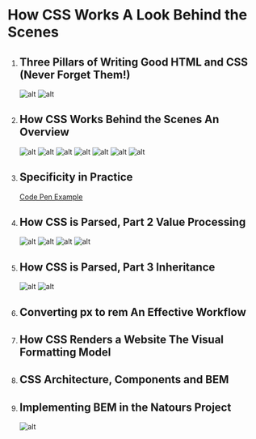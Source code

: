 # How CSS Works A Look Behind the Scenes

1. ## Three Pillars of Writing Good HTML and CSS (Never Forget Them!)

   ![alt](../img/HowCssWorksBehiendTheScene/1.png)
   ![alt](../img/HowCssWorksBehiendTheScene/2.png)

1. ## How CSS Works Behind the Scenes An Overview

   ![alt](../img/HowCssWorksBehiendTheScene/3.png)
   ![alt](../img/HowCssWorksBehiendTheScene/4.png)
   ![alt](../img/HowCssWorksBehiendTheScene/5.png)
   ![alt](../img/HowCssWorksBehiendTheScene/6.png)
   ![alt](../img/HowCssWorksBehiendTheScene/7.png)
   ![alt](../img/HowCssWorksBehiendTheScene/8.png)
   ![alt](../img/HowCssWorksBehiendTheScene/9.png)

1. ## Specificity in Practice

   [Code Pen Example](https://codepen.io/wchamara/pen/wvKYxZg)

1. ## How CSS is Parsed, Part 2 Value Processing

   ![alt](../img/HowCssWorksBehiendTheScene/10.png)
   ![alt](../img/HowCssWorksBehiendTheScene/11.png)
   ![alt](../img/HowCssWorksBehiendTheScene/12.png)
   ![alt](../img/HowCssWorksBehiendTheScene/13.png)

1. ## How CSS is Parsed, Part 3 Inheritance

    ![alt](../img/HowCssWorksBehiendTheScene/14.png)
    ![alt](../img/HowCssWorksBehiendTheScene/15.png)

1. ## Converting px to rem An Effective Workflow

1. ## How CSS Renders a Website The Visual Formatting Model

1. ## CSS Architecture, Components and BEM

1. ## Implementing BEM in the Natours Project

   ![alt](../img/HowCssWorksBehiendTheScene/11.png)

